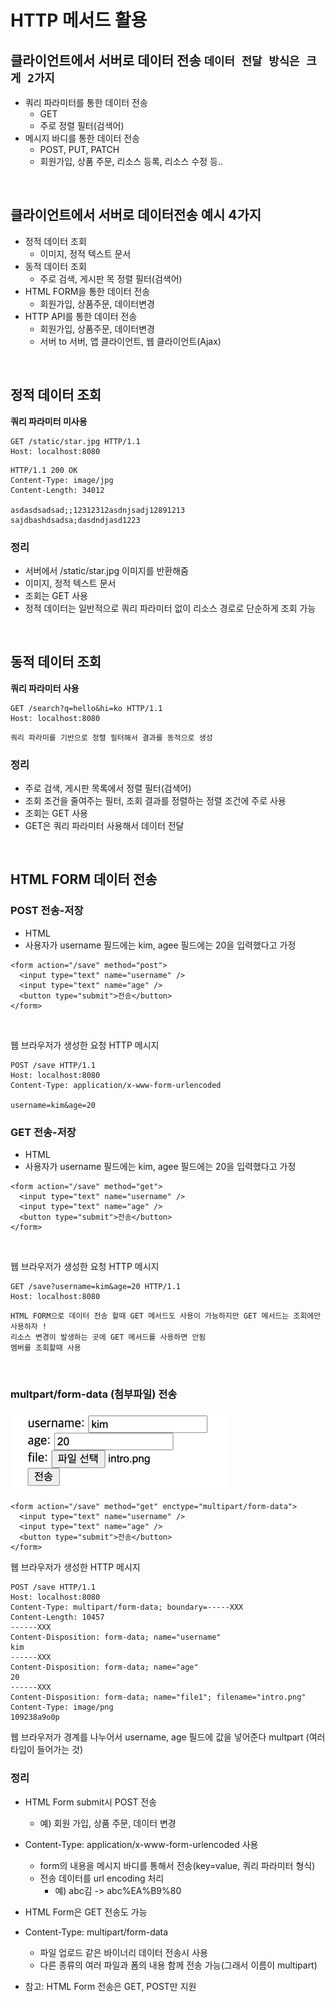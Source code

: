 # HTTP 메서드 활용

## 클라이언트에서 서버로 데이터 전송 `데이터 전달 방식은 크게 2가지`
- 쿼리 파라미터를 통한 데이터 전송
  - GET
  - 주로 정렬 필터(검색어)
- 메시지 바디를 통한 데이터 전송
  - POST, PUT, PATCH
  - 회원가입, 상품 주문, 리소스 등록, 리소스 수정 등..

<br>
  
## 클라이언트에서 서버로 데이터전송 예시 4가지
- 정적 데이터 조회
  - 이미지, 정적 텍스트 문서
- 동적 데이터 조회
  - 주로 검색, 게시판 목 정렬 필터(검색어)
- HTML FORM을 통한 데이터 전송
  - 회원가입, 상품주문, 데이터변경
- HTTP API를 통한 데이터 전송
  - 회원가입, 상품주문, 데이터변경
  - 서버 to 서버, 앱 클라이언트, 웹 클라이언트(Ajax)

<br>

## 정적 데이터 조회
**쿼리 파라미터 미사용**

```angular2html
GET /static/star.jpg HTTP/1.1
Host: localhost:8080
```



```angular2html
HTTP/1.1 200 OK
Content-Type: image/jpg
Content-Length: 34012

asdasdsadsad;;12312312asdnjsadj12891213
sajdbashdsadsa;dasdndjasd1223
```

### 정리
- 서버에서  /static/star.jpg 이미지를 반환해줌
- 이미지, 정적 텍스트 문서
- 조회는 GET 사용
- 정적 데이터는 일반적으로 쿼리 파라미터 없이 리소스 경로로 단순하게 조회 가능

<br>


## 동적 데이터 조회
**쿼리 파라미터 사용**

```angular2html
GET /search?q=hello&hi=ko HTTP/1.1
Host: localhost:8080
```

`쿼리 파라미를 기반으로 정렬 필터해서 결과를 동적으로 생성`

### 정리
- 주로 검색, 게시판 목록에서 정렬 필터(검색어)
- 조회 조건을 줄여주는 필터, 조회 결과를 정렬하는 정렬 조건에 주로 사용
- 조회는 GET 사용
- GET은 쿼리 파라미터 사용해서 데이터 전달


<br>

## HTML FORM 데이터 전송
### POST 전송-저장


- HTML
- 사용자가 username 필드에는 kim, agee 필드에는 20을 입력했다고 가정
```angular2html
<form action="/save" method="post">
  <input type="text" name="username" />
  <input type="text" name="age" />
  <button type="submit">전송</button>
</form>
```

<br>

웹 브라우저가 생성한 요청 HTTP 메시지

```angular2html
POST /save HTTP/1.1
Host: localhost:8080
Content-Type: application/x-www-form-urlencoded

username=kim&age=20
```

### GET 전송-저장

- HTML
- 사용자가 username 필드에는 kim, agee 필드에는 20을 입력했다고 가정
```angular2html
<form action="/save" method="get">
  <input type="text" name="username" />
  <input type="text" name="age" />
  <button type="submit">전송</button>
</form>
```

<br>

웹 브라우저가 생성한 요청 HTTP 메시지

```angular2html
GET /save?username=kim&age=20 HTTP/1.1
Host: localhost:8080
```

`HTML FORM으로 데이터 전송 할때 GET 메서드도 사용이 가능하지만 GET 메서드는 조회에만 사용하자 !` <br>
`리소스 변경이 발생하는 곳에 GET 메서드를 사용하면 안됨`<br>
`멤버를 조회할때 사용`

<br>

### multpart/form-data (첨부파일) 전송

![image](./images/file.png)

```angular2html
<form action="/save" method="get" enctype="multipart/form-data">
  <input type="text" name="username" />
  <input type="text" name="age" />
  <button type="submit">전송</button>
</form>
```

웹 브라우저가 생성한 HTTP 메시지

```angular2html
POST /save HTTP/1.1
Host: localhost:8080
Content-Type: multipart/form-data; boundary=-----XXX
Content-Length: 10457
------XXX
Content-Disposition: form-data; name="username"
kim
------XXX
Content-Disposition: form-data; name="age"
20
------XXX
Content-Disposition: form-data; name="file1"; filename="intro.png"
Content-Type: image/png
109238a9o0p
```

웹 브라우저가 경계를 나누어서
username, age 필드에 값을 넣어준다
multpart (여러 타입이 들어가는 것)

### 정리
- HTML Form submit시 POST 전송
  - 예) 회원 가입, 상품 주문, 데이터 변경


- Content-Type: application/x-www-form-urlencoded 사용
  - form의 내용을 메시지 바디를 통해서 전송(key=value, 쿼리 파라미터 형식)
  - 전송 데이터를 url encoding 처리
    - 예) abc김 -> abc%EA%B9%80


- HTML Form은 GET 전송도 가능


- Content-Type: multipart/form-data
  - 파일 업로드 같은 바이너리 데이터 전송시 사용
  - 다른 종류의 여러 파일과 폼의 내용 함께 전송 가능(그래서 이름이 multipart)
- 참고: HTML Form 전송은 GET, POST만 지원




